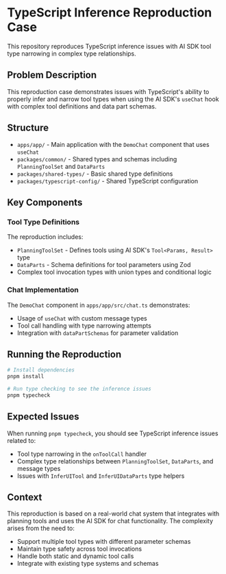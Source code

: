 # TypeScript Inference Reproduction Case

This repository reproduces TypeScript inference issues with AI SDK tool type narrowing in complex type relationships.

## Problem Description

This reproduction case demonstrates issues with TypeScript's ability to properly infer and narrow tool types when using the AI SDK's `useChat` hook with complex tool definitions and data part schemas.

## Structure

- `apps/app/` - Main application with the `DemoChat` component that uses `useChat`
- `packages/common/` - Shared types and schemas including `PlanningToolSet` and `DataParts`
- `packages/shared-types/` - Basic shared type definitions
- `packages/typescript-config/` - Shared TypeScript configuration

## Key Components

### Tool Type Definitions

The reproduction includes:
- `PlanningToolSet` - Defines tools using AI SDK's `Tool<Params, Result>` type
- `DataParts` - Schema definitions for tool parameters using Zod
- Complex tool invocation types with union types and conditional logic

### Chat Implementation

The `DemoChat` component in `apps/app/src/chat.ts` demonstrates:
- Usage of `useChat` with custom message types
- Tool call handling with type narrowing attempts
- Integration with `dataPartSchemas` for parameter validation

## Running the Reproduction

```bash
# Install dependencies
pnpm install

# Run type checking to see the inference issues
pnpm typecheck
```

## Expected Issues

When running `pnpm typecheck`, you should see TypeScript inference issues related to:
- Tool type narrowing in the `onToolCall` handler
- Complex type relationships between `PlanningToolSet`, `DataParts`, and message types
- Issues with `InferUITool` and `InferUIDataParts` type helpers

## Context

This reproduction is based on a real-world chat system that integrates with planning tools and uses the AI SDK for chat functionality. The complexity arises from the need to:
- Support multiple tool types with different parameter schemas
- Maintain type safety across tool invocations
- Handle both static and dynamic tool calls
- Integrate with existing type systems and schemas